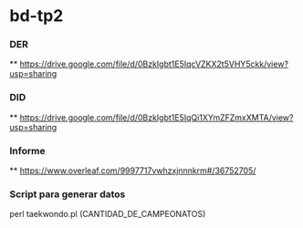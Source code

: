 # bd-tp2

### DER 

** https://drive.google.com/file/d/0BzkIgbt1E5IqcVZKX2t5VHY5ckk/view?usp=sharing

### DID

** https://drive.google.com/file/d/0BzkIgbt1E5IqQi1XYmZFZmxXMTA/view?usp=sharing

### Informe

** https://www.overleaf.com/9997717vwhzxjnnnkrm#/36752705/

### Script para generar datos

perl taekwondo.pl (CANTIDAD_DE_CAMPEONATOS)
